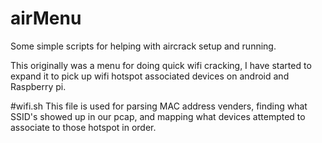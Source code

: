 # airMenu 
Some simple scripts for helping with aircrack setup and running. 

This originally was a menu for doing quick wifi cracking, I have started to expand it to pick up wifi hotspot associated devices on android and Raspberry pi.

#wifi.sh 
This file is used for parsing MAC address venders, finding what SSID's showed up in our pcap, and mapping what devices attempted to associate to those hotspot in order. 

